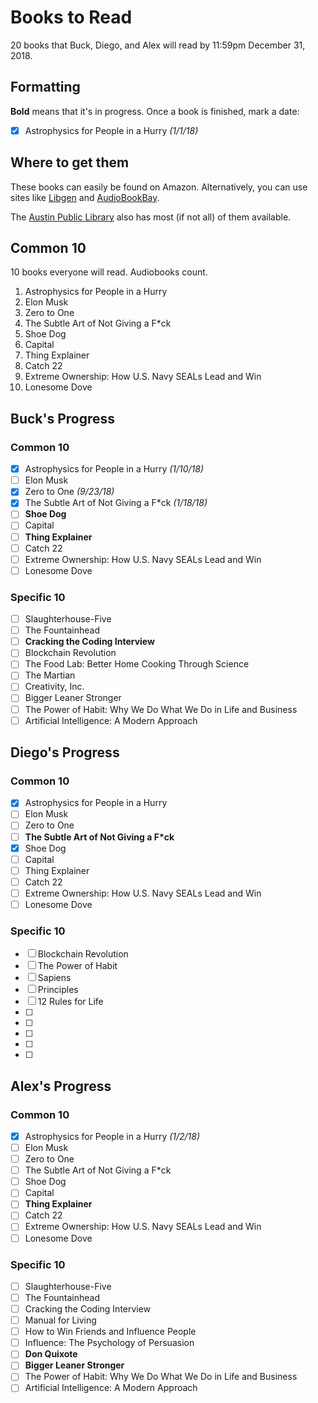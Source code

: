 # Books to Read
20 books that Buck, Diego, and Alex will read by 11:59pm December 31, 2018.

## Formatting
**Bold** means that it's in progress.
Once a book is finished, mark a date:
- [x] Astrophysics for People in a Hurry *(1/1/18)*

## Where to get them
These books can easily be found on Amazon. Alternatively, you can use
sites like [Libgen](http://libgen.io/) and [AudioBookBay](http://audiobookbay.nl/).

The [Austin Public Library](http://library.austintexas.gov/) also has most (if not all) of them available.

## Common 10
10 books everyone will read. Audiobooks count.

1. Astrophysics for People in a Hurry
2. Elon Musk
3. Zero to One
4. The Subtle Art of Not Giving a F*ck
5. Shoe Dog
6. Capital
7. Thing Explainer
8. Catch 22
9. Extreme Ownership: How U.S. Navy SEALs Lead and Win
10. Lonesome Dove

## Buck's Progress
### Common 10
- [x] Astrophysics for People in a Hurry *(1/10/18)*
- [ ] Elon Musk
- [x] Zero to One *(9/23/18)*
- [x] The Subtle Art of Not Giving a F*ck *(1/18/18)*
- [ ] **Shoe Dog**
- [ ] Capital
- [ ] **Thing Explainer**
- [ ] Catch 22
- [ ] Extreme Ownership: How U.S. Navy SEALs Lead and Win
- [ ] Lonesome Dove

### Specific 10
- [ ] Slaughterhouse-Five
- [ ] The Fountainhead
- [ ] **Cracking the Coding Interview**
- [ ] Blockchain Revolution
- [ ] The Food Lab: Better Home Cooking Through Science
- [ ] The Martian
- [ ] Creativity, Inc.
- [ ] Bigger Leaner Stronger
- [ ] The Power of Habit: Why We Do What We Do in Life and Business
- [ ] Artificial Intelligence: A Modern Approach

## Diego's Progress
### Common 10
- [x] Astrophysics for People in a Hurry
- [ ] Elon Musk
- [ ] Zero to One
- [ ] **The Subtle Art of Not Giving a F*ck**
- [x] Shoe Dog
- [ ] Capital
- [ ] Thing Explainer
- [ ] Catch 22
- [ ] Extreme Ownership: How U.S. Navy SEALs Lead and Win
- [ ] Lonesome Dove

### Specific 10
- [ ] Blockchain Revolution
- [ ] The Power of Habit
- [ ] Sapiens
- [ ] Principles
- [ ] 12 Rules for Life
- [ ]
- [ ]
- [ ]
- [ ]
- [ ]

## Alex's Progress
### Common 10
- [x] Astrophysics for People in a Hurry *(1/2/18)*
- [ ] Elon Musk
- [ ] Zero to One
- [ ] The Subtle Art of Not Giving a F*ck
- [ ] Shoe Dog
- [ ] Capital
- [ ] **Thing Explainer**
- [ ] Catch 22
- [ ] Extreme Ownership: How U.S. Navy SEALs Lead and Win
- [ ] Lonesome Dove

### Specific 10
- [ ] Slaughterhouse-Five
- [ ] The Fountainhead
- [ ] Cracking the Coding Interview
- [ ] Manual for Living
- [ ] How to Win Friends and Influence People
- [ ] Influence: The Psychology of Persuasion
- [ ] **Don Quixote**
- [ ] **Bigger Leaner Stronger**
- [ ] The Power of Habit: Why We Do What We Do in Life and Business
- [ ] Artificial Intelligence: A Modern Approach
